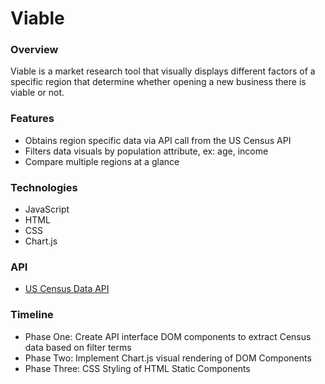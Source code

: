 # Viable

### Overview

Viable is a market research tool that visually displays different factors of a specific region that determine whether opening
a new business there is viable or not.

### Features
- Obtains region specific data via API call from the US Census API
- Filters data visuals by population attribute, ex: age, income
- Compare multiple regions at a glance

### Technologies
- JavaScript
- HTML
- CSS
- Chart.js

### API
- [US Census Data API](https://www.census.gov/content/dam/Census/data/developers/api-user-guide/api-guide.pdf)

### Timeline
- Phase One: Create API interface DOM components to extract Census data based on filter terms
- Phase Two: Implement Chart.js visual rendering of DOM Components
- Phase Three: CSS Styling of HTML Static Components
